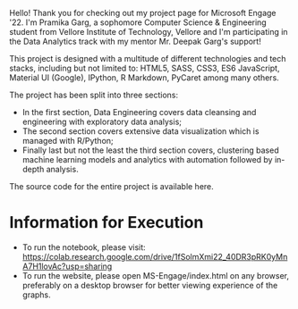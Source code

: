 Hello! Thank you for checking out my project page for Microsoft Engage '22. I'm Pramika Garg, a sophomore Computer Science & Engineering student from Vellore Institute of Technology, Vellore and I'm participating in the Data Analytics track with my mentor Mr. Deepak Garg's support!

This project is designed with a multitude of different technologies and tech stacks, including but not limited to: HTML5, SASS, CSS3, ES6 JavaScript, Material UI (Google), IPython, R Markdown, PyCaret among many others. 

The project has been split into three sections:
- In the first section, Data Engineering covers data cleansing and engineering with exploratory data analysis;
- The second section covers extensive data visualization which is managed with R/Python;
- Finally last but not the least the third section covers, clustering based machine learning models and analytics with automation followed by in-depth analysis.

The source code for the entire project is available here.

# Information for Execution

- To run the notebook, please visit: https://colab.research.google.com/drive/1fSolmXmi22_40DR3pRK0yMnA7H1lovAc?usp=sharing
- To run the website, please open MS-Engage/index.html on any browser, preferably on a desktop browser for better viewing experience of the graphs.
